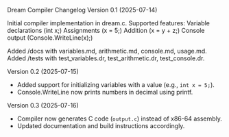 Dream Compiler Changelog
Version 0.1 (2025-07-14)

Initial compiler implementation in dream.c.
Supported features:
Variable declarations (int x;)
Assignments (x = 5;)
Addition (x = y + z;)
Console output (Console.WriteLine(x);)


Added /docs with variables.md, arithmetic.md, console.md, usage.md.
Added /tests with test_variables.dr, test_arithmetic.dr, test_console.dr.

Version 0.2 (2025-07-15)

* Added support for initializing variables with a value (e.g., `int x = 5;`).
* Console.WriteLine now prints numbers in decimal using printf.

Version 0.3 (2025-07-16)

* Compiler now generates C code (`output.c`) instead of x86-64 assembly.
* Updated documentation and build instructions accordingly.

